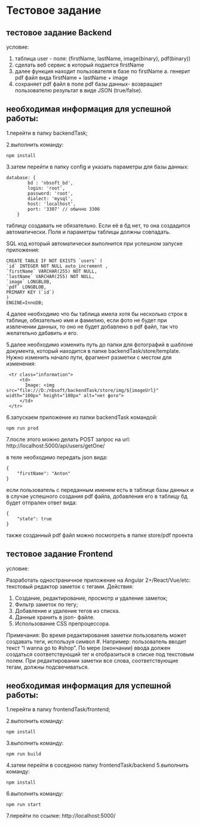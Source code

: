 # Тестовое задание
## тестовое задание Backend
условие:
1. таблица user - поля: (firstName, lastName, image(binary), pdf(binary))
2. сделать веб сервис в который подается firstName
3. далее функция находит пользователя в базе по firstName
a. генерит pdf файл вида firstName + lastName + image
4. сохраняет pdf файл в поле pdf базы данных- возвращает пользователю результат   в виде JSON (true/false).


## необходимая информация для успешной работы:

1.перейти в папку backendTask;

2.выполнить команду:
```
npm install
```
3.затем перейти в папку config и указать параметры для базы данных:
```
database: {
        bd : 'nbsoft_bd',
        login: 'root',
        password: 'root',
        dialect: 'mysql',
        host: 'localhost',
        port: '3307' // обычно 3306
    }
```
таблицу создавать не обязательно. Если её в бд нет,
то она создадится автоматически. Поля и параметры таблицы должны совпадать.

SQL код который автоматически выполнится при успешном запуске приложения:
```
CREATE TABLE IF NOT EXISTS `users` ( 
`id` INTEGER NOT NULL auto_increment , 
`firstName` VARCHAR(255) NOT NULL, 
`lastName` VARCHAR(255) NOT NULL, 
`image` LONGBLOB, 
`pdf` LONGBLOB,
PRIMARY KEY (`id`)
)
ENGINE=InnoDB;
``` 
4.далее необходимо что бы таблица имела хотя бы несколько строк в таблице,
обязательно имя и фамилию, если фото не будет при извлечении данных,
то оно не будет добавлено в pdf файл, так что желательно дабавить и его.

5.далее необходимо изменить путь до папки для фотографий в шаблоне документа,
который находится в папке backendTask/store/template.
Нужно изменить начало пути, фрагмент разметки с местом для изменения:
```
 <tr class="information">
     <td>
       Image: <img src="file:///D:/nbsoft/backendTask/store/img/${imageUrl}" width="100px" height="100px" alt="нет фото">
     </td>
 </tr>
```

6.запускаем приложение из папки backendTask командой:
```
npm run prod
```
7.после этого можно делать POST запрос на url:
http://localhost:5000/api/users/getOne/

в теле необходимо передать json вида:
```
{
    "firstName": "Anton"
}
```

если пользователь с переданным именем есть в таблице базы данных и в случае
успешного создания pdf файла, добавления его в таблицу бд будет
отпрален ответ вида:
```
{
    "state": true
}
```
также созданный pdf файл можно посмотреть в папке store/pdf проекта



## тестовое задание Frontend
условие:

Разработать одностраничное приложение на Angular 2+/React/Vue/etc: текстовый редактор заметок с тегами.
Действия:
1. Создание, редактирование, просмотр и удаление заметок;
2. Фильтр заметок по тегу;
3. Добавление и удаление тегов из списка.
4. Данные хранить в json- файле.
5. Использование CSS препроцессора.

Примечания:
Во время редактирования заметки пользователь может создавать теги, используя символ #.
Например: пользователь вводит текст “I wanna go to #shop”.
По мере (окончании) ввода должен создаться соответствующий тег и отобразиться в списке под текстовым полем.
При редактировании заметки все слова, соответствующие тегам, должны подсвечиваться.


## необходимая информация для успешной работы:

1.перейти в папку frontendTask/frontend;

2.выполнить команду:
```
npm install
```
3.выполнить команду:
```
npm run build
```
4.затем перейти в соседнюю папку frontendTask/backend
5.выполнить команду:
```
npm install
```
6.выполнить команду:
```
npm run start
```
7.перейти по ссылке: http://localhost:5000/



